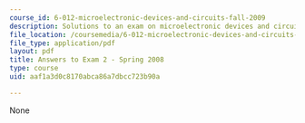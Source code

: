 ```yaml
---
course_id: 6-012-microelectronic-devices-and-circuits-fall-2009
description: Solutions to an exam on microelectronic devices and circuits.
file_location: /coursemedia/6-012-microelectronic-devices-and-circuits-fall-2009/aaf1a3d0c8170abca86a7dbcc723b90a_MIT6_012F09_exam2_s08_sol.pdf
file_type: application/pdf
layout: pdf
title: Answers to Exam 2 - Spring 2008
type: course
uid: aaf1a3d0c8170abca86a7dbcc723b90a

---
```

None